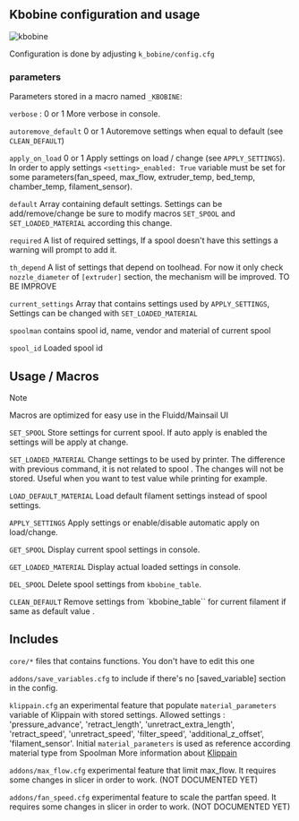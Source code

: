 ## Kbobine configuration and usage

![kbobine](./images/kbobine.png)

Configuration is done by adjusting ``k_bobine/config.cfg``
### parameters 

Parameters stored in a macro named ``_KBOBINE``:

``verbose`` : 0 or 1 More verbose in console.

``autoremove_default`` 0 or 1 Autoremove settings when equal to default (see ``CLEAN_DEFAULT``)

``apply_on_load`` 0 or 1 Apply settings on load / change (see ``APPLY_SETTINGS``). In order to apply settings ``<setting>_enabled: True`` variable must be set for some parameters(fan_speed, max_flow, extruder_temp, bed_temp, chamber_temp, filament_sensor). 

``default`` Array containing default settings. Settings can be add/remove/change be sure to modify macros ``SET_SPOOL`` and ``SET_LOADED_MATERIAL`` according this change.

``required`` A list of required settings, If a spool doesn't have this settings
a warning will prompt to add it.

``th_depend`` A list of settings that depend on toolhead. For now it only check ``nozzle_diameter`` of ``[extruder]`` section, the mechanism will be improved. TO BE IMPROVE

``current_settings`` Array that contains settings used by ``APPLY_SETTINGS``, Settings can be changed with ``SET_LOADED_MATERIAL``

``spoolman`` contains spool id, name, vendor and material of current spool

``spool_id`` Loaded spool id

## Usage / Macros

>[!NOTE]
>Macros are optimized for easy use in the Fluidd/Mainsail UI

``SET_SPOOL`` Store settings for current spool. If auto apply is enabled
the settings will be apply at change.

``SET_LOADED_MATERIAL`` Change settings to be used by printer. The difference with
previous command, it is not related to spool . The changes will not be stored.
Useful when you want to test value while printing for example.

``LOAD_DEFAULT_MATERIAL`` Load default filament settings instead of spool settings.

``APPLY_SETTINGS`` Apply settings or enable/disable automatic apply on load/change. 

``GET_SPOOL`` Display current spool settings in console.

``GET_LOADED_MATERIAL`` Display actual loaded settings in console.

``DEL_SPOOL`` Delete spool settings from ``kbobine_table``.

``CLEAN_DEFAULT`` Remove settings from `kbobine_table`` for current filament if same as default value .

## Includes

``core/*`` files that contains functions. You don't have to edit this one

``addons/save_variables.cfg`` to include if there's no \[saved_variable\] section in the config.

``klippain.cfg`` an experimental feature that populate ``material_parameters`` variable of Klippain with stored settings. Allowed settings : 'pressure_advance', 'retract_length', 'unretract_extra_length', 'retract_speed', 'unretract_speed', 'filter_speed', 'additional_z_offset', 'filament_sensor'. 
Initial ``material_parameters`` is used as reference according material type from Spoolman
More information about [Klippain]()

``addons/max_flow.cfg`` experimental feature that limit max_flow. It requires some changes in slicer in order to work. (NOT DOCUMENTED YET)

``addons/fan_speed.cfg`` experimental feature to scale the partfan speed. It requires some changes in slicer in order to work. (NOT DOCUMENTED YET)
